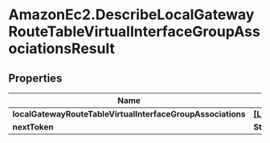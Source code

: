 # AmazonEc2.DescribeLocalGatewayRouteTableVirtualInterfaceGroupAssociationsResult

## Properties

Name | Type | Description | Notes
------------ | ------------- | ------------- | -------------
**localGatewayRouteTableVirtualInterfaceGroupAssociations** | [**[LocalGatewayRouteTableVirtualInterfaceGroupAssociation]**](LocalGatewayRouteTableVirtualInterfaceGroupAssociation.md) |  | [optional] 
**nextToken** | **String** |  | [optional] 


